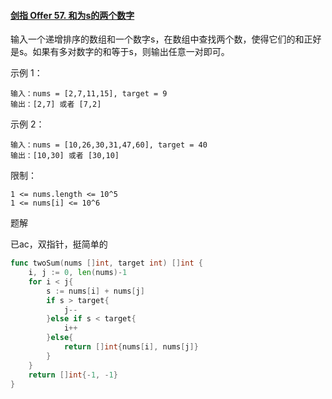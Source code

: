 #### [剑指 Offer 57. 和为s的两个数字](https://leetcode.cn/problems/he-wei-sde-liang-ge-shu-zi-lcof/)

输入一个递增排序的数组和一个数字s，在数组中查找两个数，使得它们的和正好是s。如果有多对数字的和等于s，则输出任意一对即可。

 

示例 1：

```
输入：nums = [2,7,11,15], target = 9
输出：[2,7] 或者 [7,2]
```

示例 2：

```
输入：nums = [10,26,30,31,47,60], target = 40
输出：[10,30] 或者 [30,10]
```


限制：

```
1 <= nums.length <= 10^5
1 <= nums[i] <= 10^6
```



题解

已ac，双指针，挺简单的

```go
func twoSum(nums []int, target int) []int {
    i, j := 0, len(nums)-1
    for i < j{
        s := nums[i] + nums[j]
        if s > target{
            j--
        }else if s < target{
            i++
        }else{
            return []int{nums[i], nums[j]}
        }
    }
    return []int{-1, -1}
}
```

